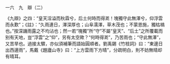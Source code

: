 一六　九　辯（二）

《九辯》之四：“皇天淫溢而秋霖兮，后土何時而得漧！塊獨守此無澤兮，仰浮雲而永歎”；《註》：“久雨連日，澤深厚也；山阜濡澤，草木茂也；不蒙恩施，獨枯槁也。”按深譏雨露之不均沾也；然一若“塊獨”所“守”不屬“皇天”、“后土”之所覆載而别有天地，豈“浮雲”之“仰”，另有太空歟？“何時得漧”，乃苦雨也；“守此無澤”，又苦旱也。過接太驟，亦似須補筆而語始圓順者。劉禹錫《竹枝詞》曰：“東邊日出西邊雨”，馬戴《題廬山寺》曰：“上方雲雨下方晴”，分疏明白，則不妨無晴却有晴耳。